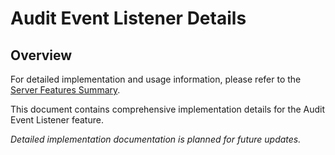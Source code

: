 # Audit Event Listener Details

## Overview

For detailed implementation and usage information, please refer to the [Server Features Summary](README.md).

This document contains comprehensive implementation details for the Audit Event Listener feature.

*Detailed implementation documentation is planned for future updates.*
